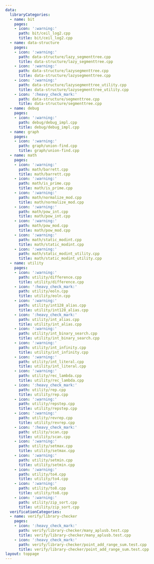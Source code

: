 ```yaml
---
data:
  libraryCategories:
  - name: bit
    pages:
    - icon: ':warning:'
      path: bit/ceil_log2.cpp
      title: bit/ceil_log2.cpp
  - name: data-structure
    pages:
    - icon: ':warning:'
      path: data-structure/lazy_segmenttree.cpp
      title: data-structure/lazy_segmenttree.cpp
    - icon: ':warning:'
      path: data-structure/lazysegmenttree.cpp
      title: data-structure/lazysegmenttree.cpp
    - icon: ':warning:'
      path: data-structure/lazysegmenttree_utility.cpp
      title: data-structure/lazysegmenttree_utility.cpp
    - icon: ':heavy_check_mark:'
      path: data-structure/segmenttree.cpp
      title: data-structure/segmenttree.cpp
  - name: debug
    pages:
    - icon: ':warning:'
      path: debug/debug_impl.cpp
      title: debug/debug_impl.cpp
  - name: graph
    pages:
    - icon: ':warning:'
      path: graph/union-find.cpp
      title: graph/union-find.cpp
  - name: math
    pages:
    - icon: ':warning:'
      path: math/barrett.cpp
      title: math/barrett.cpp
    - icon: ':warning:'
      path: math/is_prime.cpp
      title: math/is_prime.cpp
    - icon: ':warning:'
      path: math/normalize_mod.cpp
      title: math/normalize_mod.cpp
    - icon: ':warning:'
      path: math/pow_int.cpp
      title: math/pow_int.cpp
    - icon: ':warning:'
      path: math/pow_mod.cpp
      title: math/pow_mod.cpp
    - icon: ':warning:'
      path: math/static_modint.cpp
      title: math/static_modint.cpp
    - icon: ':warning:'
      path: math/static_modint_utility.cpp
      title: math/static_modint_utility.cpp
  - name: utility
    pages:
    - icon: ':warning:'
      path: utility/difference.cpp
      title: utility/difference.cpp
    - icon: ':heavy_check_mark:'
      path: utility/eoln.cpp
      title: utility/eoln.cpp
    - icon: ':warning:'
      path: utility/int128_alias.cpp
      title: utility/int128_alias.cpp
    - icon: ':heavy_check_mark:'
      path: utility/int_alias.cpp
      title: utility/int_alias.cpp
    - icon: ':warning:'
      path: utility/int_binary_search.cpp
      title: utility/int_binary_search.cpp
    - icon: ':warning:'
      path: utility/int_infinity.cpp
      title: utility/int_infinity.cpp
    - icon: ':warning:'
      path: utility/int_literal.cpp
      title: utility/int_literal.cpp
    - icon: ':warning:'
      path: utility/rec_lambda.cpp
      title: utility/rec_lambda.cpp
    - icon: ':heavy_check_mark:'
      path: utility/rep.cpp
      title: utility/rep.cpp
    - icon: ':warning:'
      path: utility/repstep.cpp
      title: utility/repstep.cpp
    - icon: ':warning:'
      path: utility/revrep.cpp
      title: utility/revrep.cpp
    - icon: ':heavy_check_mark:'
      path: utility/scan.cpp
      title: utility/scan.cpp
    - icon: ':warning:'
      path: utility/setmax.cpp
      title: utility/setmax.cpp
    - icon: ':warning:'
      path: utility/setmin.cpp
      title: utility/setmin.cpp
    - icon: ':warning:'
      path: utility/to4.cpp
      title: utility/to4.cpp
    - icon: ':warning:'
      path: utility/to8.cpp
      title: utility/to8.cpp
    - icon: ':warning:'
      path: utility/zip_sort.cpp
      title: utility/zip_sort.cpp
  verificationCategories:
  - name: verify/library-checker
    pages:
    - icon: ':heavy_check_mark:'
      path: verify/library-checker/many_aplusb.test.cpp
      title: verify/library-checker/many_aplusb.test.cpp
    - icon: ':heavy_check_mark:'
      path: verify/library-checker/point_add_range_sum.test.cpp
      title: verify/library-checker/point_add_range_sum.test.cpp
layout: toppage
---
```

